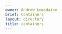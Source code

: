 ```yaml
---
owner: Andrew Lumsdaine
brief: Containers
layout: directory
title: containers
---
```


```{index} 
```
